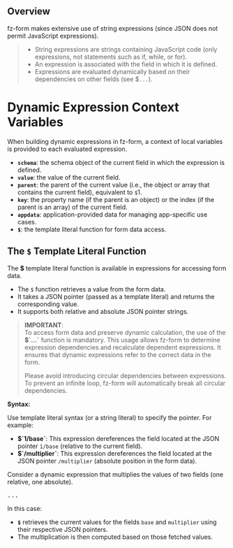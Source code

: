 ## Overview

fz-form makes extensive use of string expressions (since JSON does not permit JavaScript expressions).

>- String expressions are strings containing JavaScript code (only expressions, not statements such as if, while, or for).
>- An expression is associated with the field in which it is defined.
>- Expressions are evaluated dynamically based on their dependencies on other fields (see $`...`).

# Dynamic Expression Context Variables

When building dynamic expressions in fz-form, a context of local variables is provided to each evaluated expression.

- **`schema`**: the schema object of the current field in which the expression is defined.
- **`value`**: the value of the current field.
- **`parent`**: the parent of the current value (i.e., the object or array that contains the current field), equivalent to `$`1.
- **`key`**: the property name (if the parent is an object) or the index (if the parent is an array) of the current field.
- **`appdata`**: application-provided data for managing app-specific use cases.
- **`$`**: the template literal function for form data access.

## The `$` Template Literal Function

The **$** template literal function is available in expressions for accessing form data.

- The `$` function retrieves a value from the form data.
- It takes a JSON pointer (passed as a template literal) and returns the corresponding value.
- It supports both relative and absolute JSON pointer strings.

>**IMPORTANT**:  
>To access form data and preserve dynamic calculation, the use of the **$\`...\`** function is mandatory. 
>This usage allows fz-form to determine expression dependencies and recalculate dependent expressions. 
>It ensures that dynamic expressions refer to the correct data in the form.
>
>Please avoid introducing circular dependencies between expressions. 
>To prevent an infinite loop, fz-form will automatically break all circular dependencies.

**Syntax:**  

Use template literal syntax (or a string literal) to specify the pointer. For example:
  
- **$\`1/base\`**: This expression dereferences the field located at the JSON pointer `1/base` (relative to the current field).
- **$\`/multiplier\`**: This expression dereferences the field located at the JSON pointer `/multiplier` (absolute position in the form data).

Consider a dynamic expression that multiplies the values of two fields (one relative, one absolute).

<pre onclick="this.innerHTML = form.sourceSchema.properties.result._toJSON(4)">...</pre>

In this case:
- **`$`** retrieves the current values for the fields `base` and `multiplier` using their respective JSON pointers.
- The multiplication is then computed based on those fetched values.

